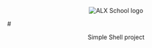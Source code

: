 <p align="center">
  <img src="http://www.alxschool.com/alx-logo.png" alt="ALX School logo">
</p>

#<p align="center"> Simple Shell project </p>


